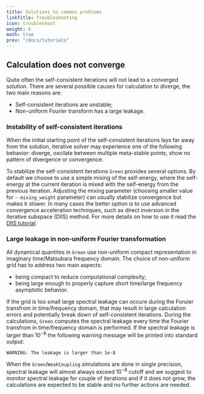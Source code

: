 ```yaml
---
title: Solutions to common problems
linkTitle: Troubleshooting
icon: troubleshoot
weight: 6
math: true
prev: "/docs/tutorials"
---
```


## Calculation does not converge

Quite often the self-consistent iterations will not lead to a converged solution. There are several possible causes for calculation to diverge, the two main reasons are:
  - Self-consistent iterations are unstable;
  - Non-uniform Fourier transform has a large leakage.

### Instability of self-consistent iterations
When the initial starting point of the self-consistent iterations lays far away from the solution, iterative solver may experience one 
of the following behavior: diverge, oscilate between multiple meta-stable points, show no pattern of divergence or convergence.

To stabilize the self-consistent iterations `Green` provides several options.
By default we choose to use a simple mixing of the self-energy, where the self-energy at the current iteration is mixed with the 
self-energy from the previous iteration. Adjusting the mixing parameter (choosing smaller value for `--mixing_weight` parameter)
can usually stabilize convergence but makes it slower. In many cases the better option is to use
advanced convergence acceleration techniques, such as direct inversion in the iterative subspace (DIIS)  method. For more details
on how to use it read the [DIIS tutorial](/docs/tutorials/diis).

### Large leakage in non-uniform Fourier transformation
All dynamical quantites in `Green` use non-uniform compact representation in imaginary time/Matsubara frequency domain.
The choice of non-uniform grid has to address two main aspects: 
  - being compact to reduce computational complexity;
  - being large enough to properly capture short time/large frequency asymptotic behavior.

If the grid is too small large spectral leakage can occure during the Foruier transfrom in time/frequency domain,
that may result in large calculation errors and potentially break down of self-consistent iterations.
During the calculations, `Green` computes the spectral leakage every time the Fourier transfrom in time/frequency domain
is performed. If the spectral leakage is larger than $10^{-8}$ the following warning message will be printed into standard output:
```ShellSession
WARNING: The leakage is larger than 1e-8
```
When the `Green`/`WeakCoupling` simulations are done in single precision, spectral leakage will almost always exceed $10^{-8}$ cutoff
and we suggest to monitor spectral leakage for couple of iterations and if it does not grow, the calculations are expected to be 
stable and no further actions are needed.
